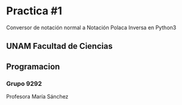 # Practica #1
Conversor de notación normal a Notación Polaca Inversa en Python3
## UNAM Facultad de Ciencias
  ## Programacion
### Grupo 9292
Profesora María Sánchez
